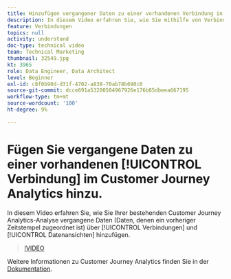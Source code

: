```yaml
---
title: Hinzufügen vergangener Daten zu einer vorhandenen Verbindung in Customer Journey Analytics
description: In diesem Video erfahren Sie, wie Sie mithilfe von Verbindungen und Datenansichten vergangene Daten (Daten, denen ein vorheriger Zeitstempel zugeordnet ist) zu Ihrer bestehenden Adobe Customer Journey Analytics-Analyse hinzufügen.
feature: Verbindungen
topics: null
activity: understand
doc-type: technical video
team: Technical Marketing
thumbnail: 32549.jpg
kt: 3965
role: Data Engineer, Data Architect
level: Beginner
exl-id: c8f0b90d-d31f-4702-a838-70ab78b690c0
source-git-commit: dcce691a53200504967926e176b85dbeea667195
workflow-type: tm+mt
source-wordcount: '100'
ht-degree: 9%

---
```


# Fügen Sie vergangene Daten zu einer vorhandenen [!UICONTROL Verbindung] im Customer Journey Analytics hinzu.

In diesem Video erfahren Sie, wie Sie Ihrer bestehenden Customer Journey Analytics-Analyse vergangene Daten (Daten, denen ein vorheriger Zeitstempel zugeordnet ist) über [!UICONTROL Verbindungen] und [!UICONTROL Datenansichten] hinzufügen.

>[!VIDEO](https://video.tv.adobe.com/v/32549/?quality=12)

Weitere Informationen zu Customer Journey Analytics finden Sie in der [Dokumentation](https://docs.adobe.com/content/help/de-DE/analytics-platform/using/cja-landing.html).
